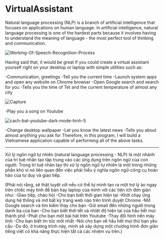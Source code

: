 # VirtualAssistant

Natural language processing (NLP) is a branch of artificial intelligence that focuses on applications on human language. In artificial intelligence, natural language processing is one of the hardest parts because it involves having to understand the meaning of language - the most perfect tool of thinking and communication.

![Working-Of-Speech-Recognition-Process](https://user-images.githubusercontent.com/81319640/118314501-6ef30a00-b51e-11eb-961f-0197461463b4.png)


Having said that, it would be great if you could create a virtual assistant yourself right on your desktop or laptop with simple utilities such as:

-Communication, greetings
-Tell you the current time
-Launch system apps and open any website on Chrome browser
-Open Google search and search for you
-Tells you the time of Tet and the current temperature of almost any city

![Capture](https://user-images.githubusercontent.com/81319640/118314594-8c27d880-b51e-11eb-9138-6e11996fb593.png)

-Play you a song on Youtube

![cach-bat-youtube-dark-mode-hinh-5](https://user-images.githubusercontent.com/81319640/118314749-c1342b00-b51e-11eb-92a2-5d06db02dbe2.png)

-Change desktop wallpaper
-Let you know the latest news
-Tells you about almost anything you ask for
Therefore, in this program, I will build a Vietnamese application capable of performing all of the above tasks.

-------------------------------------------------------------------------------------------------------------------------------------------------------------

Xử lý ngôn ngữ tự nhiên (natural language processing - NLP) là một nhánh của trí tuệ nhân tạo tập trung vào các ứng dụng trên ngôn ngữ của con người. Trong trí tuệ nhân tạo thì xử lý ngôn ngữ tự nhiên là một trong những phần khó  vì nó liên quan đến việc phải hiểu ý nghĩa ngôn ngữ-công cụ hoàn hảo của tư duy và giao tiếp.

(Phải nói rằng, sẽ thật tuyệt vời nếu có thể tự mình tạo ra một trợ lý ảo ngay trên chiếc máy tính để bàn hay laptop của mình với các tiện ích đơn giản như:
-Giao tiếp, chào hỏi
-Cho bạn biết thời gian hiện tại
-Khởi chạy ứng dụng hệ thống và mở bất kỳ trang web nào trên trình duyệt Chrome
-Mở Google search và tìm kiếm thay cho bạn
-Gửi email đến những người trong danh bạ của bạn
-Cho bạn biết thời tết và nhiệt độ hiện tại của hầu hết mọi thành phố
-Phát cho bạn một bài hát trên Youtube
-Thay đổi hình nền máy tính
-Cho bạn biết tin tức mới nhất
-Nói cho bạn về hấu hết mọi thứ bạn yêu cầu
-Do đó, ở trương trình này, mình sẽ xây dựng một chương trình đơn giản tiếng việt có khả năng thực hiện tất cả các nhiệm vụ trên.)
